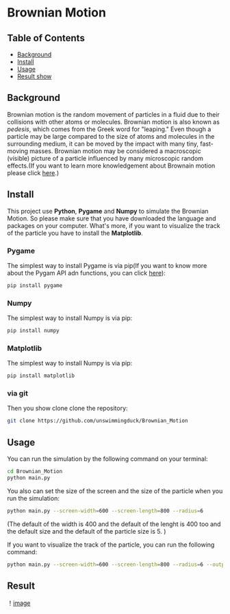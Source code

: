 # Brownian Motion

## Table of Contents

- [Background](#background)
- [Install](#install)
- [Usage](#usage)
- [Result show](#badge)

## Background

Brownian motion is the random movement of particles in a fluid due to their collisions with other atoms or molecules. Brownian motion is also known as _pedesis_, which comes from the Greek word for "leaping." Even though a particle may be large compared to the size of atoms and molecules in the surrounding medium, it can be moved by the impact with many tiny, fast-moving masses. Brownian motion may be considered a macroscopic (visible) picture of a particle influenced by many microscopic random effects.(If you want to learn more knowledgement about Brownain motion please click [here](https://www.thoughtco.com/brownian-motion-definition-and-explanation-4134272).)

## Install
This project use **Python**, **Pygame** and **Numpy** to simulate the Brownian Motion. So please make sure that you have downloaded the language and packages on your computer. What's more, if you want to visualize the track of the particle you have to install the **Matplotlib**.

### Pygame
The simplest way to install Pygame is via pip(If you want to know more about the Pygam API adn functions, you can click [here]()):

```sh
pip install pygame
```
### Numpy
The simplest way to install Numpy is via pip:

```sh
pip install numpy
```
### Matplotlib
The simplest way to install Numpy is via pip:

```sh
pip install matplotlib
```
### via git
Then you show clone clone the repository:
```sh
git clone https://github.com/unswimmingduck/Brownian_Motion
```


## Usage
You can run the simulation by the following command on your terminal:
```sh
cd Brownian_Motion
python main.py
```

You also can set the size of the screen and the size of the particle when you run the simulation:
```sh
python main.py --screen-width=600 --screen-length=800 --radius=6
```
(The default of the width is 400 and the default of the lenght is 400 too and the default size and the default of the particle size is 5. )

If you want to visualize the track of the particle, you can run the following command:
```sh
python main.py --screen-width=600 --screen-length=800 --radius=6 --output-track=True
```
## Result
！[image](https://github.com/unswimmingduck/SoC_JdeRobot/blob/master/Brownain_Motion/result/result.png)
